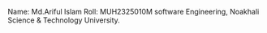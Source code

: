 Name: Md.Ariful Islam
Roll: MUH2325010M
software Engineering,
Noakhali Science & Technology University.
